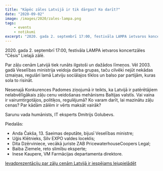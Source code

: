 ```yaml
---
title: "Kāpēc zāles Latvijā ir tik dārgas? Ko darīt?"
date: "2020-09-02"
image: /images/2020/zales-lampa.png
tags:
    - events
    - notikumi
excerpt: "2020. gada 2. septembrī 17:00, festivāla LAMPA ietvaros koncertzāles “Cēsis” Lielajā zālē. Par zāļu cenām Latvijā tiek runāts ilgstoši un dažādos līmeņos. Ko varam darīt, lai mazinātu zāļu cenas?"
---
```


2020\. gada 2. septembrī 17:00, festivāla LAMPA ietvaros koncertzāles “Cēsis” Lielajā zālē.

Par zāļu cenām Latvijā tiek runāts ilgstoši un dažādos līmeņos. Vēl 2003. gadā Veselības ministrija veidoja darba grupas, taču cilvēki nejūt nekādas izmaiņas, regulāri lamā Latviju sociālajos tīklos un balso par partijām, kuras sola to risināt.

Nesenajā Konkurences Padomes ziņojumā ir teikts, ka Latvijā ir patērētājiem nelabvēlīgākais zāļu cenu veidošanas mehānisms Baltijas valstīs. Vai vaina ir vairumtirgotājos, politiķos, regulējumā? Ko varam darīt, lai mazinātu zāļu cenas? Par kādām zālēm ir vērts maksāt vairāk?

Sarunu vada humānists, IT eksperts Dmitrijs Golubevs.

Piedalās:

- Anda Čakša, 13. Saeimas deputāte, bijusī Veselības ministre;
- Uģis Klētnieks, Silv EXPO valdes loceklis;
- Dita Dzērviniece, vecākā juriste ZAB PricewaterhouseCoopers Legal;
- Baiba Ziemele, reto slimību eksperte;
- Inese Kaupere, VM Farmācijas departamenta direktore.

[Ievadprezentāciju par zāļu cenām Latvijā ir iespējams lejupielādēt](/assets/files/LAMPA_2020_zāles.pdf)
